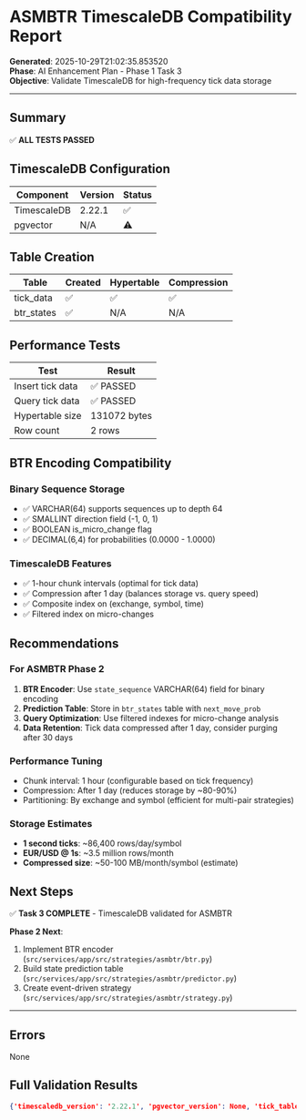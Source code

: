 # ASMBTR TimescaleDB Compatibility Report

**Generated**: 2025-10-29T21:02:35.853520  
**Phase**: AI Enhancement Plan - Phase 1 Task 3  
**Objective**: Validate TimescaleDB for high-frequency tick data storage

---

## Summary

✅ **ALL TESTS PASSED**

## TimescaleDB Configuration

| Component | Version | Status |
|-----------|---------|--------|
| TimescaleDB | 2.22.1 | ✅ |
| pgvector | N/A | ⚠️ |

## Table Creation

| Table | Created | Hypertable | Compression |
|-------|---------|------------|-------------|
| tick_data | ✅ | ✅ | ✅ |
| btr_states | ✅ | N/A | N/A |

## Performance Tests

| Test | Result |
|------|--------|
| Insert tick data | ✅ PASSED |
| Query tick data | ✅ PASSED |
| Hypertable size | 131072 bytes |
| Row count | 2 rows |

## BTR Encoding Compatibility

### Binary Sequence Storage
- ✅ VARCHAR(64) supports sequences up to depth 64
- ✅ SMALLINT direction field (-1, 0, 1)
- ✅ BOOLEAN is_micro_change flag
- ✅ DECIMAL(6,4) for probabilities (0.0000 - 1.0000)

### TimescaleDB Features
- ✅ 1-hour chunk intervals (optimal for tick data)
- ✅ Compression after 1 day (balances storage vs. query speed)
- ✅ Composite index on (exchange, symbol, time)
- ✅ Filtered index on micro-changes

## Recommendations

### For ASMBTR Phase 2
1. **BTR Encoder**: Use `state_sequence` VARCHAR(64) field for binary encoding
2. **Prediction Table**: Store in `btr_states` table with `next_move_prob`
3. **Query Optimization**: Use filtered indexes for micro-change analysis
4. **Data Retention**: Tick data compressed after 1 day, consider purging after 30 days

### Performance Tuning
- Chunk interval: 1 hour (configurable based on tick frequency)
- Compression: After 1 day (reduces storage by ~80-90%)
- Partitioning: By exchange and symbol (efficient for multi-pair strategies)

### Storage Estimates
- **1 second ticks**: ~86,400 rows/day/symbol
- **EUR/USD @ 1s**: ~3.5 million rows/month
- **Compressed size**: ~50-100 MB/month/symbol (estimate)

## Next Steps

✅ **Task 3 COMPLETE** - TimescaleDB validated for ASMBTR

**Phase 2 Next**:
1. Implement BTR encoder (`src/services/app/src/strategies/asmbtr/btr.py`)
2. Build state prediction table (`src/services/app/src/strategies/asmbtr/predictor.py`)
3. Create event-driven strategy (`src/services/app/src/strategies/asmbtr/strategy.py`)

---

## Errors

None

## Full Validation Results

```json
{'timescaledb_version': '2.22.1', 'pgvector_version': None, 'tick_table_created': True, 'btr_table_created': True, 'hypertable_created': True, 'compression_enabled': True, 'test_insert_success': True, 'test_query_success': True, 'errors': [], 'hypertable_size_bytes': 131072, 'row_count': 2}
```
